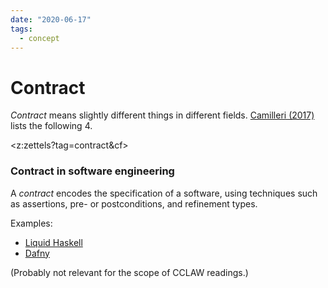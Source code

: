 ```yaml
---
date: "2020-06-17"
tags:
  - concept
---
```


# Contract

_Contract_ means slightly different things in different fields. [Camilleri (2017)](https://gupea.ub.gu.se/bitstream/2077/53815/1/gupea_2077_53815_1.pdf) lists the following 4.


<z:zettels?tag=contract&cf>


### Contract in software engineering

A _contract_ encodes the specification of a software, using techniques such as assertions, pre- or postconditions, and refinement types.

Examples:

* [Liquid Haskell](https://ucsd-progsys.github.io/liquidhaskell-blog/)
* [Dafny](https://www.microsoft.com/en-us/research/project/dafny-a-language-and-program-verifier-for-functional-correctness/)

(Probably not relevant for the scope of CCLAW readings.)
